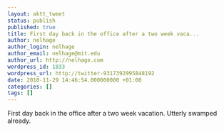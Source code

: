 ```yaml
---
layout: aktt_tweet
status: publish
published: true
title: First day back in the office after a two week vaca...
author: nelhage
author_login: nelhage
author_email: nelhage@mit.edu
author_url: http://nelhage.com
wordpress_id: 1033
wordpress_url: http://twitter-9317392995848192
date: 2010-11-29 14:46:54.000000000 +01:00
categories: []
tags: []
---
```

First day back in the office after a two week vacation. Utterly swamped already.
